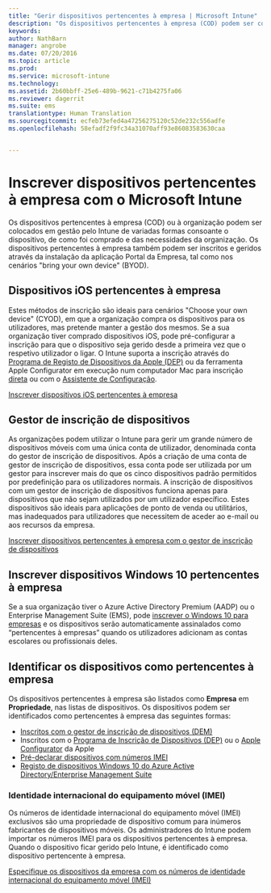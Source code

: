 ```yaml
---
title: "Gerir dispositivos pertencentes à empresa | Microsoft Intune"
description: "Os dispositivos pertencentes à empresa (COD) podem ser colocados em gestão de variadas formas, consoante o dispositivo, a forma como foi comprado e as necessidades da sua organização."
keywords: 
author: NathBarn
manager: angrobe
ms.date: 07/20/2016
ms.topic: article
ms.prod: 
ms.service: microsoft-intune
ms.technology: 
ms.assetid: 2b60bbff-25e6-489b-9621-c71b4275fa06
ms.reviewer: dagerrit
ms.suite: ems
translationtype: Human Translation
ms.sourcegitcommit: ecfeb73efed4a47256275120c52de232c556adfe
ms.openlocfilehash: 58efadf2f9fc34a31070aff93e86083583630caa


---
```


# Inscrever dispositivos pertencentes à empresa com o Microsoft Intune
Os dispositivos pertencentes à empresa (COD) ou à organização podem ser colocados em gestão pelo Intune de variadas formas consoante o dispositivo, de como foi comprado e das necessidades da organização. Os dispositivos pertencentes à empresa também podem ser inscritos e geridos através da instalação da aplicação Portal da Empresa, tal como nos cenários "bring your own device" (BYOD).

## Dispositivos iOS pertencentes à empresa
Estes métodos de inscrição são ideais para cenários "Choose your own device" (CYOD), em que a organização compra os dispositivos para os utilizadores, mas pretende manter a gestão dos mesmos. Se a sua organização tiver comprado dispositivos iOS, pode pré-configurar a inscrição para que o dispositivo seja gerido desde a primeira vez que o respetivo utilizador o ligar. O Intune suporta a inscrição através do [Programa de Registo de Dispositivos da Apple (DEP)](ios-device-enrollment-program-in-microsoft-intune.md) ou da ferramenta Apple Configurator em execução num computador Mac para inscrição [direta](ios-direct-enrollment-in-microsoft-intune.md) ou com o [Assistente de Configuração](ios-setup-assistant-enrollment-in-microsoft-intune.md).

[Inscrever dispositivos iOS pertencentes à empresa](enroll-corporate-owned-ios-devices-in-microsoft-intune.md)

## Gestor de inscrição de dispositivos
As organizações podem utilizar o Intune para gerir um grande número de dispositivos móveis com uma única conta de utilizador, denominada conta do gestor de inscrição de dispositivos. Após a criação de uma conta de gestor de inscrição de dispositivos, essa conta pode ser utilizada por um gestor para inscrever mais do que os cinco dispositivos padrão permitidos por predefinição para os utilizadores normais. A inscrição de dispositivos com um gestor de inscrição de dispositivos funciona apenas para dispositivos que não sejam utilizados por um utilizador específico. Estes dispositivos são ideais para aplicações de ponto de venda ou utilitários, mas inadequados para utilizadores que necessitem de aceder ao e-mail ou aos recursos da empresa.

[Inscrever dispositivos pertencentes à empresa com o gestor de inscrição de dispositivos](enroll-corporate-owned-devices-with-the-device-enrollment-manager-in-microsoft-intune.md)

## Inscrever dispositivos Windows 10 pertencentes à empresa

Se a sua organização tiver o Azure Active Directory Premium (AADP) ou o Enterprise Management Suite (EMS), pode [inscrever o Windows 10 para empresas](https://docs.microsoft.com/active-directory/active-directory-azureadjoin-windows10-devices-overview) e os dispositivos serão automaticamente assinalados como “pertencentes à empresas” quando os utilizadores adicionam as contas escolares ou profissionais deles.

## Identificar os dispositivos como pertencentes à empresa

Os dispositivos pertencentes à empresa são listados como **Empresa** em **Propriedade**, nas listas de dispositivos. Os dispositivos podem ser identificados como pertencentes à empresa das seguintes formas:

 - [Inscritos com o gestor de inscrição de dispositivos (DEM)](enroll-corporate-owned-devices-with-the-device-enrollment-manager-in-microsoft-intune.md)
 - Inscritos com o [Programa de Inscrição de Dispositivos (DEP)](ios-device-enrollment-program-in-microsoft-intune.md) ou o [Apple Configurator](ios-setup-assistant-enrollment-in-microsoft-intune.md) da Apple
 - [Pré-declarar dispositivos com números IMEI](specify-corporate-owned-devices-with-international-mobile-equipment-identity-imei-numbers.md)
 - [Registo de dispositivos Windows 10 do Azure Active Directory/Enterprise Management Suite](https://docs.microsoft.com/active-directory/active-directory-azureadjoin-windows10-devices-overview)

### Identidade internacional do equipamento móvel (IMEI)

Os números de identidade internacional do equipamento móvel (IMEI) exclusivos são uma propriedade de dispositivo comum para inúmeros fabricantes de dispositivos móveis. Os administradores do Intune podem importar os números IMEI para os dispositivos pertencentes à empresa. Quando o dispositivo ficar gerido pelo Intune, é identificado como dispositivo pertencente à empresa.

[Especifique os dispositivos da empresa com os números de identidade internacional do equipamento móvel (IMEI)](specify-corporate-owned-devices-with-international-mobile-equipment-identity-imei-numbers.md)



<!--HONumber=Jul16_HO4-->


